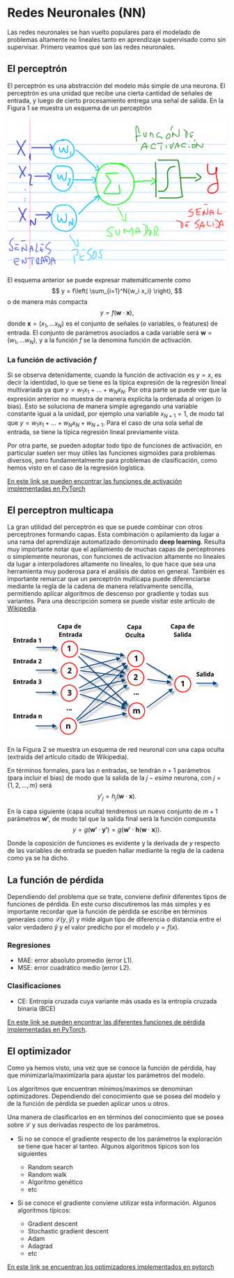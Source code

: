 # Redes Neuronales (NN)

Las redes neuronales se han vuelto populares para el modelado de problemas altamente no lineales tanto en aprendizaje supervisado como sin supervisar. Primero veamos qué son las redes neuronales.

## El perceptrón

El perceptrón es una abstracción del modelo más simple de una neurona. El perceptrón es una unidad que recibe una cierta cantidad de señales de entrada, y luego de cierto procesamiento entrega una señal de salida.
En la Figura 1 se muestra un esquema de un perceptrón

![Figura 1: Esquema de un perceptrón](perceptron.png)

El esquema anterior se puede expresar matemáticamente como
$$
y = f\left( \sum_{i=1}^N{w_i x_i} \right),
$$
o de manera más compacta
$$
y = f\left( \mathbf{w}\cdot\mathbf{x} \right),
$$
donde $\mathbf{x} = (x_1,...x_N)$ es el conjunto de señales (o variables, o features) de entrada. El conjunto de parámetros asociados a cada variable será $\mathbf{w} = (w_1,...w_N)$, y a la función $f$ se la denomina función de activación.

### La función de activación $f$
Si se observa detenidamente, cuando la función de activación es $y=x$, es decir la identidad, lo que se tiene es la típica expresión de la regresión lineal multivariada ya que $y = w_1 x_1 + ...+ w_N x_N$. Por otra parte se puede ver que la expresión anterior no muestra de manera explícita la ordenada al origen (o bias). Esto se soluciona de manera simple agregando una variable constante igual a la unidad, por ejemplo una variable $x_{N+1} = 1$, de modo tal que $y = w_1 x_1 + ...+ w_N x_N + w_{N+1}$. Para el caso de una sola señal de entrada, se tiene la típica regresión lineal previamente vista.

Por otra parte, se pueden adoptar todo tipo de funciones de activación, en particular suelen ser muy útiles las funciones sigmoides para problemas diversos, pero fundamentalmente para problemas de clasificación, como hemos visto en el caso de la regresión logística.

[En este link se pueden encontrar las funciones de activación implementadas en PyTorch](https://pytorch.org/docs/stable/nn.html)


## El perceptron multicapa


La gran utilidad del perceptrón es que se puede combinar con otros perceptrones formando capas. Esta combinación o apilamiento da lugar a una rama del aprendizaje automatizado denominado __deep learning__. Resulta muy importante notar que el apilamiento de muchas capas de perceptrones o simplemente neuronas, con funciones de activacion altamente no lineales da lugar a interpoladores altamente no lineales, lo que hace que sea una herramienta muy poderosa para el análisis de datos en general. También es importante remarcar que un perceptrón multicapa puede diferenciarse mediante la regla de la cadena de manera relativamente sencilla, permitiendo aplicar algoritmos de descenso por gradiente y todas sus variantes. Para una descripción somera se puede visitar este artículo de [Wikipedia](https://es.wikipedia.org/wiki/Perceptr%C3%B3n_multicapa).

![Figura 2: perceptron multicapa](./RedNeuronalArtificial.png)

En la Figura 2 se muestra un esquema de red neuronal con una capa oculta (extraída del artículo citado de Wikipedia).

En términos formales, para las $n$ entradas, se tendrán $n+1$ parámetros (para incluir el bias) de modo que la salida de la $j-esima$ neurona, con $j=\{1,2,...,m\}$ será
$$
y'_j = h_j(\mathbf{w}\cdot\mathbf{x}).
$$

En la capa siguiente (capa oculta) tendremos un nuevo conjunto de $m+1$ parámetros $\mathbf{w'}$, de modo tal que la salida final será la función compuesta
$$
y = g(\mathbf{w'}\cdot\mathbf{y'}) =g(\mathbf{w'}\cdot\mathbf{h}(\mathbf{w}\cdot\mathbf{x})).
$$

Donde la coposición de funciones es evidente y la derivada de $y$ respecto de las variables de entrada se pueden hallar mediante la regla de la cadena como ya se ha dicho.

## La función de pérdida

Dependiendo del problema que se trate, conviene definir diferentes tipos de funciones de pérdida. En este curso discutiremos las más simples y es importante recordar que la función de pérdida se escribe en términos generales como $\mathcal{L}(y,\hat{y})$ y mide algun tipo de diferencia o distancia entre el valor verdadero $\hat{y}$ y el valor predicho por el modelo $y=f(x)$.

### Regresiones

* MAE: error absoluto promedio (error L1). 
* MSE: error cuadrático medio (error L2).

### Clasificaciones 

* CE: Entropia cruzada cuya variante más usada es la entropía cruzada binaria (BCE)

[En este link se pueden encontrar las diferentes funciones de pérdida implementadas en PyTorch](https://pytorch.org/docs/stable/nn.html#loss-functions).

## El optimizador

Como ya hemos visto, una vez que se conoce la función de pérdida, hay que minimizarla/maximizarla para ajustar los parámetros del modelo.

Los algoritmos que encuentran mínimos/maximos se denominan optimizadores. Dependiendo del conocimiento que se posea del modelo y de la función de pérdida se pueden aplicar unos u otros. 

Una manera de clasificarlos en en términos del conocimiento que se posea sobre $\mathcal{L}$ y sus derivadas respecto de los parámetros. 

* Si no se conoce el gradiente respecto de los parámetros la exploración se tiene que hacer al tanteo. Algunos algoritmos típicos son los siguientes

    *   Random search
    *   Random walk
    *   Algoritmo genético
    *   etc

* Si se conoce el gradiente conviene utilizar esta información. Algunos algoritmos típicos:
    
    * Gradient descent
    * Stochastic gradient descent
    * Adam
    * Adagrad
    *   etc  

[En este link se encuentran los optimizadores implementados en pytorch](https://pytorch.org/docs/stable/optim.html)